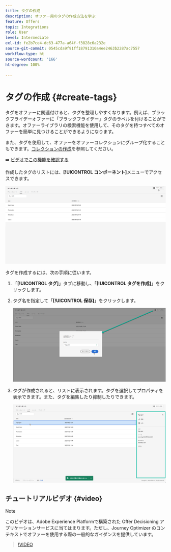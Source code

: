 ```yaml
---
title: タグの作成
description: オファー用のタグの作成方法を学ぶ
feature: Offers
topic: Integrations
role: User
level: Intermediate
exl-id: fe2b7ce4-dc63-477a-a64f-f3828c6a232e
source-git-commit: 0545cda9f91ff18791310a4ee2463b2287ac7557
workflow-type: ht
source-wordcount: '166'
ht-degree: 100%

---
```


# タグの作成 {#create-tags}

タグをオファーに関連付けると、タグを整理しやすくなります。例えば、ブラックフライデーオファーに「ブラックフライデー」タグのラベルを付けることができます。オファーライブラリの検索機能を使用して、そのタグを持つすべてのオファーを簡単に見つけることができるようになります。

また、タグを使用して、オファーをオファーコレクションにグループ化することもできます。[コレクションの作成](../offer-library/creating-collections.md)を参照してください。

➡️ [ビデオでこの機能を確認する](#video)

作成したタグのリストには、**[!UICONTROL コンポーネント]**&#x200B;メニューでアクセスできます。

![](../../assets/tags_list.png)

タグを作成するには、次の手順に従います。

1. 「**[!UICONTROL タグ]**」タブに移動し、「**[!UICONTROL タグを作成]**」をクリックします。

1. タグ名を指定して「**[!UICONTROL 保存]**」をクリックします。

   ![](../../assets/tags_create.png)

1. タグが作成されると、リストに表示されます。タグを選択してプロパティを表示できます。また、タグを編集したり抑制したりできます。

   ![](../../assets/tags_created.png)

## チュートリアルビデオ {#video}

>[!NOTE]
>
>このビデオは、Adobe Experience Platformで構築された Offer Decisioning アプリケーションサービスに当てはまります。ただし、Journey Optimizer のコンテキストでオファーを使用する際の一般的なガイダンスを提供しています。

>[!VIDEO](https://video.tv.adobe.com/v/329374?quality=12)
